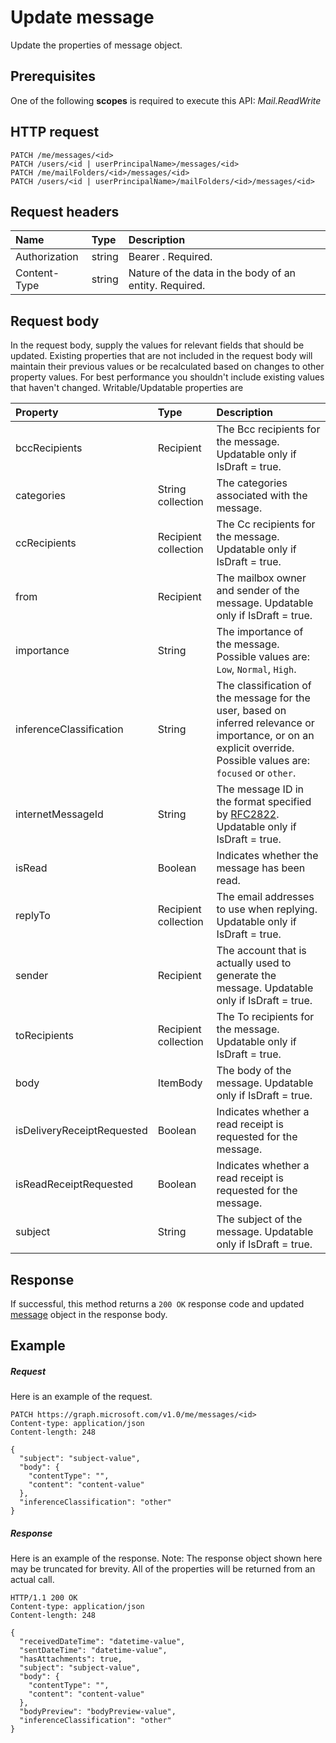# Update message

Update the properties of message object.
## Prerequisites
One of the following **scopes** is required to execute this API:
*Mail.ReadWrite*
## HTTP request
<!-- { "blockType": "ignored" } -->
```http
PATCH /me/messages/<id>
PATCH /users/<id | userPrincipalName>/messages/<id>
PATCH /me/mailFolders/<id>/messages/<id>
PATCH /users/<id | userPrincipalName>/mailFolders/<id>/messages/<id>
```
## Request headers
| Name       | Type | Description|
|:-----------|:------|:----------|
| Authorization  | string  | Bearer <token>. Required. |
| Content-Type | string  | Nature of the data in the body of an entity. Required. |
## Request body
In the request body, supply the values for relevant fields that should be updated. Existing properties that are not included in the request body will maintain their previous values or be recalculated based on changes to other property values. For best performance you shouldn't include existing values that haven't changed. Writable/Updatable properties are

| Property	   | Type	|Description|
|:---------------|:--------|:----------|
|bccRecipients|Recipient|The Bcc recipients for the message. Updatable only if IsDraft = true.|
|categories|String collection|The categories associated with the message.|
|ccRecipients|Recipient collection|The Cc recipients for the message. Updatable only if IsDraft = true.|
|from|Recipient|The mailbox owner and sender of the message. Updatable only if IsDraft = true.|
|importance|String|The importance of the message. Possible values are: `Low`, `Normal`, `High`.|
|inferenceClassification | String | The classification of the message for the user, based on inferred relevance or importance, or on an explicit override. Possible values are: `focused` or `other`. |
|internetMessageId |String |The message ID in the format specified by [RFC2822](http://www.ietf.org/rfc/rfc2822.txt). Updatable only if IsDraft = true.|
|isRead|Boolean|Indicates whether the message has been read.|
|replyTo|Recipient collection|The email addresses to use when replying. Updatable only if IsDraft = true.|
|sender|Recipient|The account that is actually used to generate the message. Updatable only if IsDraft = true.|
|toRecipients|Recipient collection|The To recipients for the message. Updatable only if IsDraft = true.|
|body|ItemBody|The body of the message. Updatable only if IsDraft = true.|
|isDeliveryReceiptRequested|Boolean|Indicates whether a read receipt is requested for the message.|
|isReadReceiptRequested|Boolean|Indicates whether a read receipt is requested for the message.|
|subject|String|The subject of the message. Updatable only if IsDraft = true.|

## Response
If successful, this method returns a `200 OK` response code and updated [message](../resources/message.md) object in the response body.
## Example
##### Request
Here is an example of the request.
<!-- {
  "blockType": "request",
  "name": "update_message"
}-->
```http
PATCH https://graph.microsoft.com/v1.0/me/messages/<id>
Content-type: application/json
Content-length: 248

{
  "subject": "subject-value",
  "body": {
    "contentType": "",
    "content": "content-value"
  },
  "inferenceClassification": "other"
}
```
##### Response
Here is an example of the response. Note: The response object shown here may be truncated for brevity. All of the properties will be returned from an actual call.
<!-- {
  "blockType": "response",
  "truncated": true,
  "@odata.type": "microsoft.graph.message"
} -->
```http
HTTP/1.1 200 OK
Content-type: application/json
Content-length: 248

{
  "receivedDateTime": "datetime-value",
  "sentDateTime": "datetime-value",
  "hasAttachments": true,
  "subject": "subject-value",
  "body": {
    "contentType": "",
    "content": "content-value"
  },
  "bodyPreview": "bodyPreview-value",
  "inferenceClassification": "other"
}
```

<!-- uuid: 8fcb5dbc-d5aa-4681-8e31-b001d5168d79
2015-10-25 14:57:30 UTC -->
<!-- {
  "type": "#page.annotation",
  "description": "Update message",
  "keywords": "",
  "section": "documentation",
  "tocPath": ""
}-->
